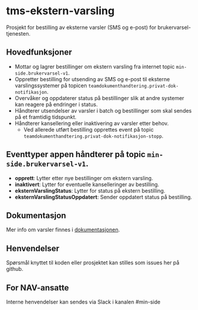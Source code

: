# tms-ekstern-varsling
Prosjekt for bestilling av eksterne varsler (SMS og e-post) for brukervarsel-tjenesten.

## Hovedfunksjoner

- Mottar og lagrer bestillinger om ekstern varsling fra internet topic `min-side.brukervarsel-v1`.
- Oppretter bestilling for utsending av SMS og e-post til eksterne varslingssystemer på topicen `teamdokumenthandtering.privat-dok-notifikasjon`.
- Overvåker og oppdaterer status på bestillinger slik at andre systemer kan reagere på endringer i status.
- Håndterer utsendelser av varsler i batch og bestillinger som skal sendes på et framtidig tidspunkt.
- Håndterer kansellering eller inaktivering av varsler etter behov.
  - Ved allerede utført bestilling opprettes event på topic `teamdokumenthandtering.privat-dok-notifikasjon-stopp`.

## Eventtyper appen håndterer på topic `min-side.brukervarsel-v1`.
- **opprett**: Lytter etter nye bestillinger om ekstern varsling.
- **inaktivert**: Lytter for eventuelle kanselleringer av bestilling.
- **eksternVarslingStatus**: Lytter for status på ekstern bestilling.
- **eksternVarslingStatusOppdatert**: Sender oppdatert status på bestilling.

## Dokumentasjon

Mer info om varsler finnes i [dokumentasjonen](https://navikt.github.io/tms-dokumentasjon/varsler/).

## Henvendelser

Spørsmål knyttet til koden eller prosjektet kan stilles som issues her på github.

## For NAV-ansatte

Interne henvendelser kan sendes via Slack i kanalen #min-side
